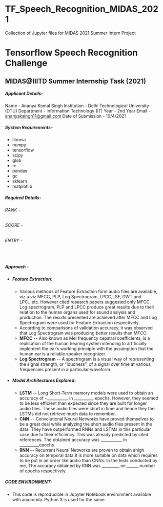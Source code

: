 # TF_Speech_Recognition_MIDAS_2021
Collection of Jupyter files for MIDAS 2021 Summer Intern Project
# Tensorflow Speech Recognition Challenge
## MIDAS@IIITD Summer Internship Task (2021)


##### Applicant Details-
Name - Ananya Komal Singh 
Institution - Delhi Technological University (DTU)
Department - Information Technology (IT)
Year - 2nd Year
Email - ananyaksingh11@gmail.com
Date of Submission - 10/4/2021
##### System Requirements-
- librosa 
- numpy
- tensorflow
- scipy
- glob
- re
- pandas 
- gc
- sklearn
- matplotlib

##### Required Details-
###### *RANK* - 
###### *SCORE* -
###### *ENTRY* - 

&nbsp;

##### Approach -
- ##### *Feature Extraction*:
    -  Various methods of Feature Extraction form audio files are available, viz.a.viz MFCC, PLP, Log Spectrogram, LPCC,LSF, DWT and LPC...etc. However cited research papers suggested only MFCC, Log spectrogram, PLP and LPCC produce great results due to their relation to the human organs used for sound analysis and production. The results presented are achieved after MFCC and Log Spectrogram were used for Feature Extraction respectively. 
    -  According to comparisons of validation accuracy, it was observed that Log Spectrogram was producing better results than MFCC.
    -  **MFCC** -- Also known as Mel frequency cepstral coefficients, is a replication of the human hearing system intending to artificially implement the ear’s working principle with the assumption that the human ear is a reliable speaker recognizer.
    -  **Log Spectrogram** -- A spectrogram is a visual way of representing the signal strength, or “loudness”, of a signal over time at various frequencies present in a particular waveform.
- ##### *Model Architectures Explored*:
   -  **LSTM** -- Long Short-Term memory models were used to obtain an accuracy of -___________ in __________ epochs. However, they seemed to be less efficient than expected since they are bulit for longer audio files. These audio files were short in time and hence they the LSTMs did not retrieve much data to remember.
   -  **CNN** -- Convolutional Neural Networks have proved themselves to be a great deal while analyzing the short audio files present in the data. They have outperformed RNNs and LSTMs in this particular case due to their efficiency. This was already predicted by cited references. The obtained accuracy was ___________ in __________epochs.
   -  **RNN** -- Recurrent Neural Networks are proven to obtain ahigh accuracy on temporal data.It is more suitable on data which requires to be put in an order like audio than CNNs. In the tests conducted by me, The accuracy obtained by RNN was _________ on ______ number of epochs respectively.
   
##### CODE ENVIRONMENT-
- This code is reproducible in Jupyter Notebook environment available with anaconda. Python 3 is used for the same.




